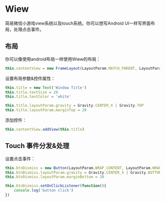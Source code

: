 Wiew
====

简易微信小游戏view系统以及touch系统。你可以想写Android UI一样写界面布局，处理点击事件。

## 布局

你可以像使用android布局一样使用Wiew的布局：

```javascript
this.contentView = new FrameLayout(LayoutParam.MATCH_PARENT, LayoutParam.MATCH_PARENT)
```

设置布局参数&控件属性：

```javascript
this.title = new Text('Window Title')
this.title.textSize = 20
this.title.textColor = 'white'

this.title.layoutParam.gravity = Gravity.CENTER_X | Gravity.TOP
this.title.layoutParam.marginTop = 20
```

添加控件：

```javascript
this.contentView.addView(this.title)
```


## Touch 事件分发&处理

设置点击事件：

```javascript
this.btnDismiss = new Button(LayoutParam.WRAP_CONTENT, LayoutParam.WRAP_CONTENT, 'dismiss')
this.btnDismiss.layoutParam.gravity = Gravity.CENTER_X | Gravity.BOTTOM
this.btnDismiss.layoutParam.marginBottom = 20

this.btnDismiss.setOnClickListener(function(){
	console.log('button click')
})
```